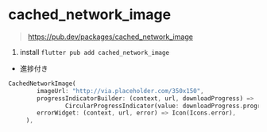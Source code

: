 # cached_network_image
>https://pub.dev/packages/cached_network_image
1. install
`flutter pub add cached_network_image`
- 進捗付き
```dart
CachedNetworkImage(
        imageUrl: "http://via.placeholder.com/350x150",
        progressIndicatorBuilder: (context, url, downloadProgress) => 
                CircularProgressIndicator(value: downloadProgress.progress),
        errorWidget: (context, url, error) => Icon(Icons.error),
     ),
```





































